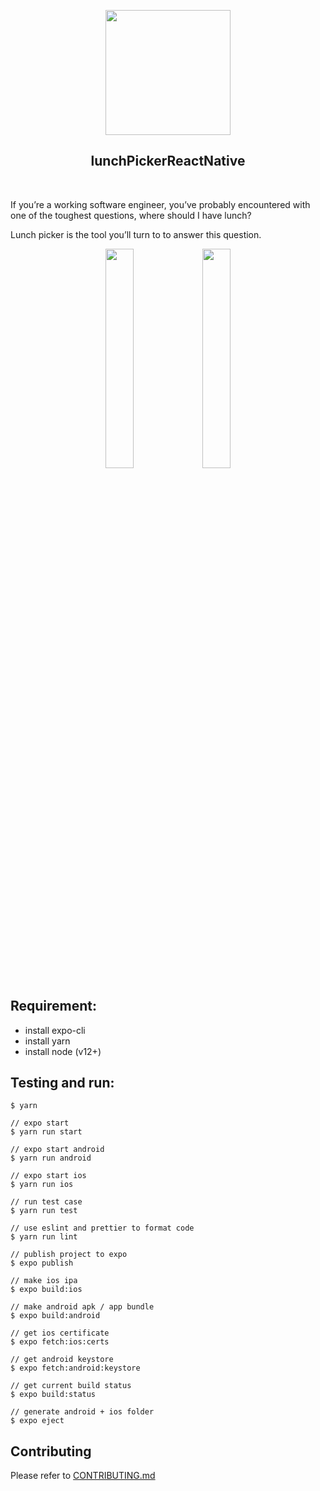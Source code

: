 <p align="center">
  <img width="200px" src="https://github.com/yeukfei02/lunchPickerReactNative/blob/master/readme-icon.png"><br/>
  <h2 align="center">lunchPickerReactNative</h2>
</p>

<p align="center">
  <a href="https://travis-ci.com/yeukfei02/lunchPickerReactNative"><img src="https://travis-ci.com/yeukfei02/lunchPickerReactNative.svg?branch=master" alt=""></a>
  <a href="https://codecov.io/gh/yeukfei02/lunchPickerReactNative"><img src="https://codecov.io/gh/yeukfei02/lunchPickerReactNative/branch/master/graph/badge.svg" alt=""></a>
  <a href="https://discord.gg/ZSwskB2"><img src="https://img.shields.io/discord/709280499503202364" alt=""></a>
</p>

If you’re a working software engineer, you’ve probably encountered with one of the toughest questions, where should I have lunch?

Lunch picker is the tool you’ll turn to to answer this question.

<p align="center">
  <a href="https://apps.apple.com/us/app/lunchpickerlite/id1509385881"><img src="https://github.com/yeukfei02/lunchPickerReactNative/blob/master/app-store-badge.png" width="30%" height="30%" alt=""></a>
  <a href="https://play.google.com/store/apps/details?id=com.donaldwu.lunchpickerlite"><img src="https://github.com/yeukfei02/lunchPickerReactNative/blob/master/google-play-badge.png" width="30%" height="30%" alt=""></a>
</p>

## Requirement:
 - install expo-cli
 - install yarn
 - install node (v12+)

## Testing and run:
```
$ yarn

// expo start
$ yarn run start

// expo start android
$ yarn run android

// expo start ios
$ yarn run ios

// run test case
$ yarn run test

// use eslint and prettier to format code
$ yarn run lint
```

```
// publish project to expo
$ expo publish

// make ios ipa
$ expo build:ios

// make android apk / app bundle
$ expo build:android

// get ios certificate
$ expo fetch:ios:certs

// get android keystore
$ expo fetch:android:keystore

// get current build status
$ expo build:status

// generate android + ios folder
$ expo eject
```

## Contributing

Please refer to [CONTRIBUTING.md](https://github.com/yeukfei02/lunchPickerReactNative/blob/master/CONTRIBUTING.md)
